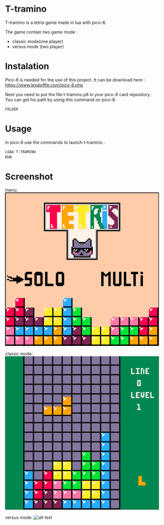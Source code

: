  # T-tramino

T-tramino is a tetris game made in lua with pico-8.

The game contain two game mode :

  - classic mode(one player)
  - versus mode (two player)

# Instalation

Pico-8 is needed for the use of this project. 
It can be download here :
https://www.lexaloffle.com/pico-8.php

Next you need to put the file t-tramino.p8 in your pico-8 card repository.
You can get his path by using this command on pico-8.
```bash
FOLDER
```

# Usage

In pico-8 use the commands to launch t-tramino :

```bash
LOAD T-TRAMINO
RUN
```

# Screenshot

menu:
![alt text](https://github.com/Vaati3/T-tramino/blob/master/img/screen0.png)

classic mode:
![alt text](https://github.com/Vaati3/T-tramino/blob/master/img/screen1.png)

versus mode:
![alt text](https://github.com/Vaati3/T-tramino/blob/master/img/screen2png)
